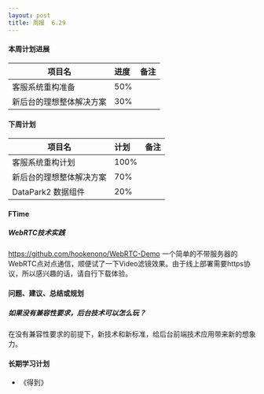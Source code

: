 ```yaml
---
layout: post
title: 周报  6.29
---
```


#### 本周计划进展

| 项目名         | 进度              | 备注  |
| ------------- |:----------------| :---------|
| 客服系统重构准备 |  50% |  |
| 新后台的理想整体解决方案 |  30% |  |

#### 下周计划

| 项目名         | 计划              | 备注  |
| ------------- |:----------------| :---------|
| 客服系统重构计划 |  100% |  |
| 新后台的理想整体解决方案 |  70% |  |
| DataPark2 数据组件 |  20% |  |


#### FTime 
##### WebRTC技术实践
https://github.com/hookenono/WebRTC-Demo
一个简单的不带服务器的WebRTC点对点通信，顺便试了一下Video滤镜效果。由于线上部署需要https协议，所以感兴趣的话，请自行下载体验。


#### 问题、建议、总结或规划
##### 如果没有兼容性要求，后台技术可以怎么玩？
在没有兼容性要求的前提下，新技术和新标准，给后台前端技术应用带来新的想象力。


#### 长期学习计划
- 《得到》
